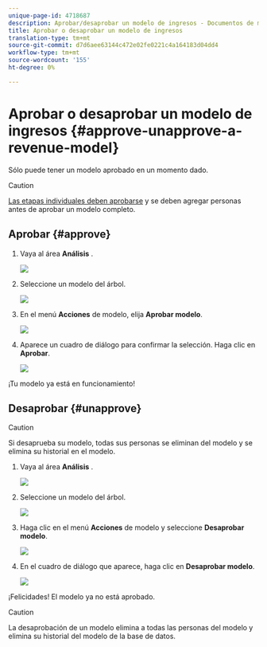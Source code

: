 ```yaml
---
unique-page-id: 4718687
description: Aprobar/desaprobar un modelo de ingresos - Documentos de marketing - Documentación del producto
title: Aprobar o desaprobar un modelo de ingresos
translation-type: tm+mt
source-git-commit: d7d6aee63144c472e02fe0221c4a164183d04dd4
workflow-type: tm+mt
source-wordcount: '155'
ht-degree: 0%

---
```



# Aprobar o desaprobar un modelo de ingresos {#approve-unapprove-a-revenue-model}

Sólo puede tener un modelo aprobado en un momento dado.

>[!CAUTION]
>
>[Las etapas individuales deben aprobarse](approving-stages-and-assigning-leads-to-a-revenue-model.md) y se deben agregar personas antes de aprobar un modelo completo.

## Aprobar {#approve}

1. Vaya al área **Análisis** .

   ![](assets/image2017-3-28-8-3a9-3a16.png)

1. Seleccione un modelo del árbol.

   ![](assets/image2015-4-28-13-3a25-3a17.png)

1. En el menú **Acciones** de modelo, elija **Aprobar modelo**.

   ![](assets/image2015-4-28-14-3a6-3a3.png)

1. Aparece un cuadro de diálogo para confirmar la selección. Haga clic en **Aprobar**.

   ![](assets/image2015-4-28-14-3a6-3a49.png)

¡Tu modelo ya está en funcionamiento!

## Desaprobar {#unapprove}

>[!CAUTION]
>
>Si desaprueba su modelo, todas sus personas se eliminan del modelo y se elimina su historial en el modelo.

1. Vaya al área **Análisis** .

   ![](assets/image2017-3-28-8-3a9-3a30.png)

1. Seleccione un modelo del árbol.

   ![](assets/image2015-4-28-13-3a25-3a17.png)

1. Haga clic en el menú **Acciones** de modelo y seleccione **Desaprobar modelo**.

   ![](assets/image2015-4-28-13-3a28-3a0.png)

1. En el cuadro de diálogo que aparece, haga clic en **Desaprobar modelo**.

   ![](assets/image2017-3-28-8-3a21-3a9.png)

¡Felicidades! El modelo ya no está aprobado.

>[!CAUTION]
>
>La desaprobación de un modelo elimina a todas las personas del modelo y elimina su historial del modelo de la base de datos.

